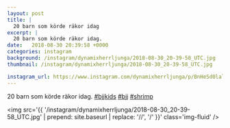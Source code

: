 ```yaml
---
layout: post
title: |
  20 barn som körde räkor idag
excerpt: |
  20 barn som körde räkor idag.   
date:   2018-08-30 20:39:58 +0000
categories: instagram
background: /instagram/dynamixherrljunga/2018-08-30_20-39-58_UTC.jpg
thumbnail: /instagram/dynamixherrljunga/2018-08-30_20-39-58_UTC.jpg

instagram_url: https://www.instagram.com/dynamixherrljunga/p/BnHeSd0lal0
---
```

20 barn som körde räkor idag. [#bjjkids](https://www.instagram.com/explore/tags/bjjkids/) [#bjj](https://www.instagram.com/explore/tags/bjj/) [#shrimp](https://www.instagram.com/explore/tags/shrimp/)



<img src='{{ '/instagram/dynamixherrljunga/2018-08-30_20-39-58_UTC.jpg' | prepend: site.baseurl | replace: '//', '/' }}' class='img-fluid' />
